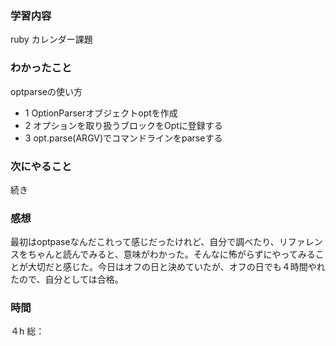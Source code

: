 ### 学習内容
ruby カレンダー課題
### わかったこと
optparseの使い方
- 1 OptionParserオブジェクトoptを作成
- 2 オプションを取り扱うブロックをOptに登録する
- 3 opt.parse(ARGV)でコマンドラインをparseする

### 次にやること
続き
### 感想
最初はoptpaseなんだこれって感じだったけれど、自分で調べたり、リファレンスをちゃんと読んでみると、意味がわかった。そんなに怖がらずにやってみることが大切だと感じた。今日はオフの日と決めていたが、オフの日でも４時間やれたので、自分としては合格。
### 時間
４h
総：
